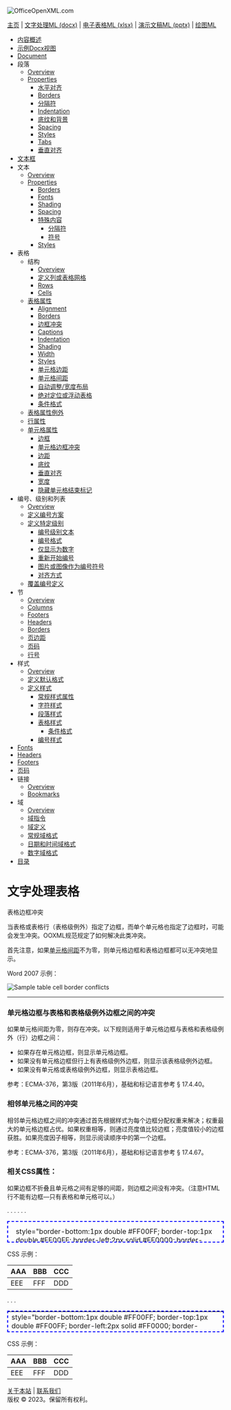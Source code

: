 ![OfficeOpenXML.com](images/banner1.png)

[主页](index.md) | [文字处理ML (docx)](anatomyofOOXML.md) | [电子表格ML (xlsx)](anatomyofOOXML-xlsx.md) | [演示文稿ML (pptx)](anatomyofOOXML-pptx.md) | [绘图ML](drwOverview.md)

- [内容概述](WPcontentOverview.md)
- [示例Docx视图](WPsampleDoc.md)
- [Document](WPdocument.md)
- 段落
  - [Overview](WPparagraph.md)
  - [Properties](WPparagraphProperties.md)
    - [水平对齐](WPalignment.md)
    - [Borders](WPborders.md)
    - [分隔符](WPtextSpecialContent-break.md)
    - [Indentation](WPindentation.md)
    - [底纹和背景](WPshading.md)
    - [Spacing](WPspacing.md)
    - [Styles](WPstyleParStyles.md)
    - [Tabs](WPtab.md)
    - [垂直对齐](WPborders.md)
- [文本框](WPparagraph-textFrames.md)
- 文本
  - [Overview](WPtext.md)
  - [Properties](WPtextFormatting.md)
    - [Borders](WPtextBorders.md)
    - [Fonts](WPtextFonts.md)
    - [Shading](WPtextShading.md)
    - [Spacing](WPtextSpacing.md)
    - [特殊内容](WPtextSpecialContent.md)
      - [分隔符](WPtextSpecialContent-break.md)
      - [符号](WPtextSpecialContent-symbol.md)
    - [Styles](WPstyleCharStyles.md)
- 表格
  - 结构
    - [Overview](WPtable.md)
    - [定义列或表格网格](WPtableGrid.md)
    - [Rows](WPtableRow.md)
    - [Cells](WPtableCell.md)
  - [表格属性](WPtableProperties.md)
    - [Alignment](WPtableAlignment.md)
    - [Borders](WPtableBorders.md)
    - [边框冲突](WPtableCellBorderConflicts.md)
    - [Captions](WPtableCaption.md)
    - [Indentation](WPtableIndent.md)
    - [Shading](WPtableShading.md)
    - [Width](WPtableWidth.md)
    - [Styles](WPstyleTableStyles.md)
    - [单元格边距](WPtableCellMargins.md)
    - [单元格间距](WPtableCellSpacing.md)
    - [自动调整/宽度布局](WPtableLayout.md)
    - [绝对定位或浮动表格](WPfloatingTables.md)
    - [条件格式](WPtblLook.md)
  - [表格属性例外](WPtablePropertyExceptions.md)
  - [行属性](WPtableRowProperties.md)
  - [单元格属性](WPtableCellProperties.md)
    - [边框](WPtableCellProperties-Borders.md)
    - [单元格边框冲突](WPtableCellBorderConflicts.md)
    - [边距](WPtableCellProperties-Margins.md)
    - [底纹](WPtableCellProperties-Shading.md)
    - [垂直对齐](WPtableCellProperties-verticalAlignment.md)
    - [宽度](WPtableCellProperties-Width.md)
    - [隐藏单元格结束标记](WPhideMark.md)
- 编号、级别和列表
  - [Overview](WPnumbering.md)
  - [定义编号方案](WPnumberingAbstractNum.md)
  - [定义特定级别](WPnumberingLvl.md)
    - [编号级别文本](WPnumberingLevelText.md)
    - [编号格式](WPnumbering-numFmt.md)
    - [仅显示为数字](WPnumbering-isLgl.md)
    - [重新开始编号](WPnumbering-restart.md)
    - [图片或图像作为编号符号](WPnumbering-imagesAsSymbol.md)
    - [对齐方式](WPnumbering-lvlJc.md)
  - [覆盖编号定义](WPnumberingOverride.md)
- 节
  - [Overview](WPsection.md)
  - [Columns](WPsectionCols.md)
  - [Footers](WPsectionFooterReference.md)
  - [Headers](WPsectionHeaderReference.md)
  - [Borders](WPsectionBorders.md)
  - [页边距](WPsectionPgMar.md)
  - [页码](WPSectionPgNumType.md)
  - [行号](WPsectionLineNumbering.md)
- 样式
  - [Overview](WPstyles.md)
  - [定义默认格式](WPstyleDefaults.md)
  - [定义样式](WPstyle.md)
    - [常规样式属性](WPstyleGenProps.md)
    - [字符样式](WPstyleCharStyles.md)
    - [段落样式](WPstyleParStyles.md)
    - [表格样式](WPstyleTableStyles.md)
      - [条件格式](WPstyleTableStylesCond.md)
    - [编号样式](WPstyleNumStyles.md)
- [Fonts](WPfonts.md)
- [Headers](WPheaders.md)
- [Footers](WPfooters.md)
- [页码](WPSectionPgNumType.md)
- 链接
  - [Overview](WPhyperlink.md)
  - [Bookmarks](WPbookmark.md)
- 域
  - [Overview](WPfields.md)
  - [域指令](WPfieldInstructions.md)
  - [域定义](WPfieldDefinitions.md)
  - [常规域格式](WPgeneralFieldSwitches.md)
  - [日期和时间域格式](WPdateTimeFieldSwitches.md)
  - [数字域格式](WPnumericFieldSwitches.md)
- [目录](WPtableOfContents.md)

# 文字处理表格

表格边框冲突

当表格或表格行（表格级例外）指定了边框，而单个单元格也指定了边框时，可能会发生冲突。OOXML规范规定了如何解决此类冲突。

首先注意，如果[单元格间距](WPtableCellSpacing.md)不为零，则单元格边框和表格边框都可以无冲突地显示。

Word 2007 示例：

![Sample table cell border conflicts](images\wp-tableCellBorderConflicts-1.gif)

---

### 单元格边框与表格和表格级例外边框之间的冲突

如果单元格间距为零，则存在冲突。以下规则适用于单元格边框与表格和表格级例外（行）边框之间：

- 如果存在单元格边框，则显示单元格边框。
- 如果没有单元格边框但行上有表格级例外边框，则显示该表格级例外边框。
- 如果没有单元格或表格级例外边框，则显示表格边框。

参考：ECMA-376，第3版（2011年6月），基础和标记语言参考 § 17.4.40。

### 相邻单元格之间的冲突

相邻单元格边框之间的冲突通过首先根据样式为每个边框分配权重来解决；权重最大的单元格边框占优。如果权重相等，则通过亮度值比较边框；亮度值较小的边框获胜。如果亮度因子相等，则显示阅读顺序中的第一个边框。

参考：ECMA-376，第3版（2011年6月），基础和标记语言参考 § 17.4.67。

### 相关CSS属性：

如果边框不折叠且单元格之间有足够的间距，则边框之间没有冲突。（注意HTML行不能有边框—只有表格和单元格可以。）

<table style="width: 100%; height:50px; border-collapse:separate; border:2px dashed #0000FF; border-spacing:10px; empty-cells:show;">   
<tr><td>style="border-bottom:1px double #FF00FF; border-top:1px double #FF00FF; border-left:2px solid #FF0000; border-right:2px solid #FF0000;">AAA</td>   
<tr><td>style="border-bottom:1px double #FF00FF; border-top:1px double #FF00FF; border-left:2px solid #FF0000; border-right:2px solid #FF0000;">BBB</td>   
. . . </tr>   
. . .   
</table>

CSS 示例：

| AAA | BBB | CCC |
| --- | --- | --- |
| EEE | FFF | DDD |

<table style="width: 100%; height:50px; border-collapse:collapse; border:2px dashed #0000FF;">   
<tr><td>style="border-bottom:1px double #FF00FF; border-top:1px double #FF00FF; border-left:2px solid #FF0000; border-right:2px solid #FF0000;">AAA</td>   
<tr><td>style="border-bottom:1px double #FF00FF; border-top:1px double #FF00FF; border-left:2px solid #FF0000; border-right:2px solid #FF0000;">BBB</td>   
. . .   
</table>

CSS 示例：

| AAA | BBB | CCC |
| --- | --- | --- |
| EEE | FFF | DDD |

[关于本站](aboutThisSite.md) | [联系我们](contactUs.md)  
版权 © 2023。保留所有权利。
